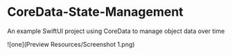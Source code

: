 # CoreData-State-Management
An example SwiftUI project using CoreData to manage object data over time



![one](Preview Resources/Screenshot 1.png)